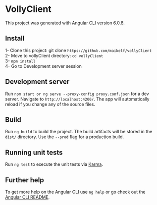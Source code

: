 # VollyClient

This project was generated with [Angular CLI](https://github.com/angular/angular-cli) version 6.0.8.

## Install

1- Clone this project: git clone `https://github.com/maikelf/vollyClient`  
2- Move to vollyClient directory: `cd vollyClient`  
3- `npm install`  
4- Go to Development server session  

## Development server

Run `npm start or ng serve --proxy-config proxy.conf.json` for a dev server. Navigate to `http://localhost:4200/`. The app will automatically reload if you change any of the source files.

## Build

Run `ng build` to build the project. The build artifacts will be stored in the `dist/` directory. Use the `--prod` flag for a production build.

## Running unit tests

Run `ng test` to execute the unit tests via [Karma](https://karma-runner.github.io).

## Further help

To get more help on the Angular CLI use `ng help` or go check out the [Angular CLI README](https://github.com/angular/angular-cli/blob/master/README.md).
